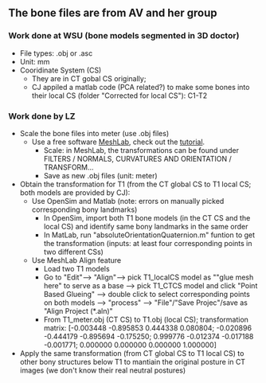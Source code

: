 ## The bone files are from AV and her group 
### Work done at WSU (bone models segmented in 3D doctor)
- File types: .obj or .asc
- Unit: mm 
- Cooridinate System (CS)
  - They are in CT gobal CS originally;
  - CJ appiled a matlab code (PCA related?) to make some bones into their local CS (folder "Corrected for local CS"): C1-T2

### Work done by LZ
- Scale the bone files into meter (use .obj files) 
  - Use a free software [MeshLab](http://www.meshlab.net/), check out the [tutorial](http://www.cse.iitd.ac.in/~mcs112609/Meshlab%20Tutorial.pdf).
    - Scale: in MeshLab, the transformations can be found under FILTERS / NORMALS, CURVATURES AND ORIENTATION / TRANSFORM… 
    - Save as new .obj files (unit: meter)
- Obtain the transformation for T1 (from the CT global CS to T1 local CS; both models are provided by CJ): 
  - Use OpenSim and Matlab (note: errors on manually picked corresponding bony landmarks)
    - In OpenSim, import both T1 bone models (in the CT CS and the local CS) and identify same bony landmarks in the same order
    - In MatLab, run "absoluteOrientationQuaternion.m" funtion to get the transformation (inputs: at least four corresponding points in two different CSs)
  - Use MeshLab Align feature
    - Load two T1 models
    - Go to "Edit"--> "Align"-->  pick T1_localCS model as ""glue mesh here" to serve as a base --> pick T1_CTCS model and click "Point Based Glueing" --> double click to select corresponding points on both models --> "process" --> "File"/"Save Projec"/save as "Align Project (*.aln)"
    - From T1_meter.obj (CT CS) to T1.obj (local CS); transformation matrix:
         [-0.003448 -0.895853 0.444338 0.080804;
         -0.020896 -0.444179 -0.895694 -0.175250;
         0.999776 -0.012374 -0.017188 -0.001771; 
         0.000000 0.000000 0.000000 1.000000] 
- Apply the same transformation (from CT global CS to T1 local CS) to other bony structures below T1 to mantiain the original posture in CT images (we don't know their real  neutral postures)
